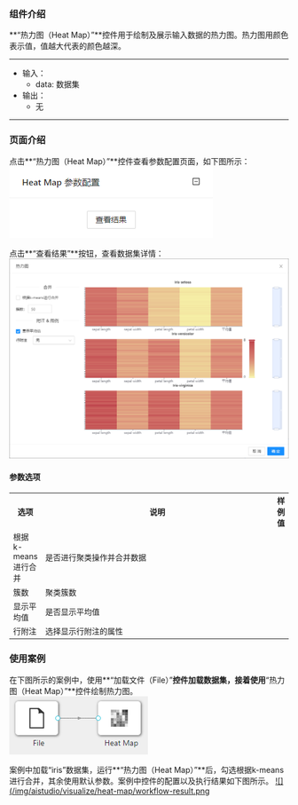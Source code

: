 ### 组件介绍
**“热力图（Heat Map）”**控件用于绘制及展示输入数据的热力图。热力图用颜色表示值，值越大代表的颜色越深。
<hr/>

- 输入：
  - data: 数据集
- 输出：
  - 无

<hr/>


### 页面介绍
点击**“热力图（Heat Map）”**控件查看参数配置页面，如下图所示：  
[ ![](/img/aistudio/visualize/heat-map/param.png) ](/img/aistudio/visualize/heat-map/param.png)

点击**“查看结果”**按钮，查看数据集详情：  
[ ![](/img/aistudio/visualize/heat-map/visualization.png) ](/img/aistudio/visualize/heat-map/visualization.png)

#### 参数选项
<table>
  <tr>
    <th>选项</th>
    <th width="650">说明</th>
    <th>样例值</th>
  </tr>
  <tr>
      <td>根据k-means进行合并</td> 
      <td>
      是否进行聚类操作并合并数据
      </td> 
      <td></td>
  </tr>
  <tr>
      <td>簇数</td> 
      <td>
      聚类簇数
      </td> 
      <td></td>
  </tr>
  <tr>
      <td>显示平均值</td> 
      <td>
      是否显示平均值
      </td> 
      <td></td>
  </tr>
  <tr>
      <td>行附注</td> 
      <td>
      选择显示行附注的属性
      </td> 
      <td></td>
  </tr>
</table>

### 使用案例
在下图所示的案例中，使用**“加载文件（File）”**控件加载数据集，接着使用**“热力图（Heat Map）”**控件绘制热力图。  
[ ![](/img/aistudio/visualize/heat-map/workflow.png) ](/img/aistudio/visualize/heat-map/workflow.png)

案例中加载“iris”数据集，运行**“热力图（Heat Map）”**后，勾选根据k-means进行合并，其余使用默认参数。案例中控件的配置以及执行结果如下图所示。
[ ![](/img/aistudio/visualize/heat-map/workflow-result.png ](/img/aistudio/visualize/heat-map/workflow-result.png)